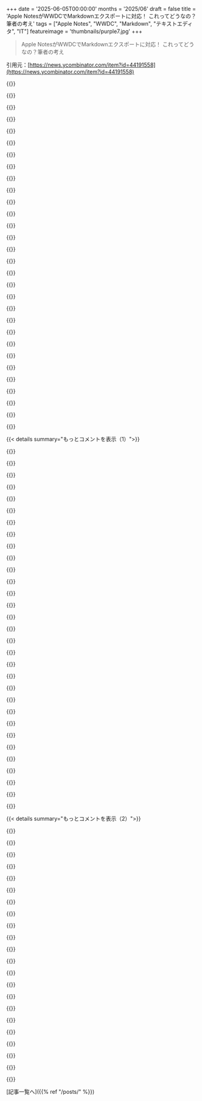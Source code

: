 +++
date = '2025-06-05T00:00:00'
months = '2025/06'
draft = false
title = 'Apple NotesがWWDCでMarkdownエクスポートに対応！ これってどうなの？筆者の考え'
tags = ["Apple Notes", "WWDC", "Markdown", "テキストエディタ", "IT"]
featureimage = 'thumbnails/purple7.jpg'
+++

> Apple NotesがWWDCでMarkdownエクスポートに対応！ これってどうなの？筆者の考え

引用元：[https://news.ycombinator.com/item?id=44191558](https://news.ycombinator.com/item?id=44191558)




{{<matomeQuote body="GruberがMarkdownはエディタ向けじゃないって示唆してたけど、メリットもあるんだよ。cleartextだからベンダーロックインを防げるし、独自フォーマットの乱立を抑えた。非開発者もMarkdownならデータを取り出しやすい。これはすごくデカいことだと思うな。" userName="dotdi" createdAt="2025/06/05 14:39:33" color="#785bff">}}




{{<matomeQuote body="Markdownって、開発者みたいに一部の人にはWordPerfectみたいに便利だけど、ほとんどの人には関係ないかもね。でも、制約があるのが逆に良くて、インターネット向けのテキストにはすごく向いてるんだ。主流のWYSIWYGエディタは紙向けの考え方が根っこにあるしね。" userName="Spooky23" createdAt="2025/06/05 15:52:57" color="#ff5c5c">}}




{{<matomeQuote body="プレーンテキストのIDEでドキュメンテーション書くのにMarkdownは最高なんだよ。これが実はMarkdown普及の大きな理由になったんじゃないかなって、俺は思ってるよ。" userName="empath75" createdAt="2025/06/05 14:48:01" color="#38d3d3">}}




{{<matomeQuote body="そうそう、GitHubが最初からMarkdownを「ネイティブ」に使ってたのがデカいよね。あれでMarkdownはGitHubと同じくらい人気になったと思う。みんなGitHubで使ってたから、ブログ書くときもMarkdownでって流れになったんだろな。" userName="diggan" createdAt="2025/06/05 14:54:09" color="#785bff">}}




{{<matomeQuote body="技術者じゃないたくさんの人がMarkdownを学ぶ、その大きな理由になったのがRedditだよ。これ、見逃しちゃダメだね。" userName="bsimpson" createdAt="2025/06/05 15:09:16" color="#ff33a1">}}




{{<matomeQuote body="Discordも大きいね。今の若い子はみんなDiscord使ってるから、知らず知らずのうちにMarkdownをちょっとずつ覚えてるんじゃないかな。" userName="presbyterian" createdAt="2025/06/05 15:46:59" color="#ff5733">}}




{{<matomeQuote body="TeamsとかSlackもMarkdownだよね。まあ、ちょっと変わったMarkdown（シングル＊がイタリックじゃなく太字とか）だけどさ。" userName="ummonk" createdAt="2025/06/05 18:16:39" color="#ff5733">}}




{{<matomeQuote body="よく知らないけど、非開発者の多くの人がチャットアプリでリッチテキストとしてMarkdownの一部を使ってるんじゃないかな。自分がMarkdown使ってるって気づいてないだけで。" userName="packetlost" createdAt="2025/06/05 17:11:24" color="">}}




{{<matomeQuote body="新しいBBCodeだよね、これ。" userName="soulofmischief" createdAt="2025/06/05 17:36:48" color="">}}




{{<matomeQuote body="元弁護士だけど、Wordで契約書作るのがマジで最悪。フォーマット調整にイライラするし、時間の無駄なんだよ。フォーマットと内容を分けられる別の方法があるなんて知らない人もいるくらい。Wordのロックインのせいで、深夜にフォーマット崩れと戦うのが日常なんだ。弁護士やってて一番腹立つことの一つだよ。" userName="darkteflon" createdAt="2025/06/05 22:07:29" color="#785bff">}}




{{<matomeQuote body="BBCodeより全然いいよ。" userName="packetlost" createdAt="2025/06/05 17:44:03" color="">}}




{{<matomeQuote body="まったくその通り。GitHubとかでの人気で、社内Wikiとかも全部Markdownにした方がいいって確信したよ。エンジニアにとってドキュメント書くのに十分だし、みんな既に知ってる。変なマークアップ言語で知識共有の邪魔したくないんだよね。Markdown知らない人には、間違っててもいいから書いてって言うし、直してあげるよ。もっと良いシステム知ってるけど、今はMarkdownが一番手軽で良いと思うな。他に学ぶべきことたくさんあるし。" userName="neilv" createdAt="2025/06/05 21:49:34" color="#38d3d3">}}




{{<matomeQuote body="詳しくない80%の人だって、resident nerdがMarkdownみたいに壊れた文書を直せるなら助かるんだよ。自分で車直せなくても、修理できない車がいいわけじゃないだろ？" userName="bombcar" createdAt="2025/06/05 16:39:50" color="#ff5c5c">}}




{{<matomeQuote body="BBCodeだと下線引けるじゃん。" userName="Apocryphon" createdAt="2025/06/05 18:10:38" color="">}}




{{<matomeQuote body="Redditとかで「こうすれば…できるよ」って説明見るの面白いんだよね。「いや、それMarkdownって言えばいいじゃん」って思うけど、相手にとってはそっちの方が分かりやすいだろうし、Markdownって名前も知らないんだろうな、って気づくんだ。" userName="OJFord" createdAt="2025/06/05 15:19:10" color="">}}




{{<matomeQuote body="同意だけど、そこが問題だよね。うまい話なんてないよ。ユーザーは凝った機能を使いたがるから、そういうのに対応すると、せっかくシンプルなMarkdownがHTMLとかOOXMLになっちゃうんだ。" userName="Spooky23" createdAt="2025/06/05 16:59:46" color="">}}




{{<matomeQuote body="BBCodeだと色もつけられるんだぜ。" userName="mmh0000" createdAt="2025/06/05 20:23:58" color="">}}




{{<matomeQuote body="「図以外は」って？Mermaidとか使えばいけるよ。URLはこれね。https://mermaid.live/<br>https://github.blog/developer-skills/github/include-diagrams..." userName="jve" createdAt="2025/06/06 10:30:48" color="#785bff">}}




{{<matomeQuote body="みんな静的ブログ始めたって？Jekyllみたいに、GitHubが昔プッシュしたツールもあったのが大きいよね。" userName="minimaxir" createdAt="2025/06/05 15:39:51" color="">}}




{{<matomeQuote body="Word Perfectは行番号機能が他のどのソフトより良かったから、弁護士とか建築家がめっちゃ好きだったんだって。MSがWordでその機能をもっと良くしなかったのが本当に不思議だよ。いろんな専門職にとって、マジで大事な機能なのにさ。" userName="Telemakhos" createdAt="2025/06/05 20:25:03" color="">}}




{{<matomeQuote body="SlackとかWhatsAppが使ってるのは、Markdownの派生じゃなくて、全然関係ない軽量マークアップ言語だよ。これ見てみて→＜https://en.m.wikipedia.org/wiki/Lightweight_markup_language＞。TeamsはMarkdownに結構近いみたいだけど（同じ変なリンク構文使ってるし）、互換性はかなり低いよ。あと私の推測だけど（ユーザーじゃないけどね）、それは単なる入力方法で、テキストじゃなくHTMLとかにすぐ変換されちゃうんじゃないかな。だからそういう意味でもMarkdownじゃないんだよね。" userName="chrismorgan" createdAt="2025/06/06 03:40:11" color="#38d3d3">}}




{{<matomeQuote body="Markdownの中にhtmlを埋め込めるんだよ。" userName="tough" createdAt="2025/06/05 20:42:59" color="">}}




{{<matomeQuote body="私はそういう問題全然ないけど、自分のしか編集してないんだよね。仕事の文書でWord使う時は、スタイルを religiously に使ってる。ちょっと時間かかるし手間だけど、長い目で見ればペイするよ。" userName="EasyMark" createdAt="2025/06/06 04:20:36" color="">}}




{{<matomeQuote body="＞弁護士や建築家はWord Perfectの行番号機能が他のどのソフトよりも優れていたから好きだった。<br>弁護士だけど、私はWordPerfect（DOS版）のReveal Codesとか簡単なキーボードマクロが好きだったな。Emacsのキーボードエミュレーター作ったもん。（うん、Microsoft Word for Windows用も結局作ったよ。今でも使ってる。）" userName="dctoedt" createdAt="2025/06/05 20:50:59" color="">}}




{{<matomeQuote body="いや、Mermaidはダメだよ。レイアウトとか構成を細かく制御できないし、自分のメディアとか注釈を好きな場所に置けない。データベースとかクラウドサービスの正しいアイコンすら使えないんだ。要素が7個より多い複雑なやつとか、構成でストーリーを伝えたい時は、いつもFigmaに行っちゃうね。" userName="haiku2077" createdAt="2025/06/06 15:25:58" color="#ff5733">}}




{{<matomeQuote body="RedditのMarkdownの味付けはちょっと変だよね。New RedditでCommonMarkに近づいたけど、他のUIは悪くなったし、Old Reddit使ってる人は新しいバージョンが対応してる書式を使えないから、コードブロックとかよく壊れてるんだ。" userName="SAI_Peregrinus" createdAt="2025/06/05 18:22:47" color="">}}




{{<matomeQuote body="元々のMarkdownにはfenced code blocksはなかったんだよ。" userName="chrismorgan" createdAt="2025/06/06 04:03:36" color="">}}




{{<matomeQuote body="この人、正しいわ。Markdownは物理キーボードが多かった時代にウェブ編集用に作られたから、Notesの入力システムとしてはイマイチなんだよね。<br>特にiOS/iPadOS（Notesのメインプラットフォームだろうし）だと、記号入力よりフォーマットメニューの方がすぐ使えるし。<br>Notesじゃ意味ないMarkdownのルールもあるし（行末スペース2つとか）。AppleがCommonMarkに従うか、独自のApple流Markdownを作るか…どちらにしてもクセを覚える必要がありそう。<br>人気Markdownアプリによくある「行にカーソルがあれば編集、外せばプレビュー」って方式になるだろうけど、これも結局慣れが必要だし、意外な挙動もあるんだよね（Obsidianで’# Thoughts on C＃’と書いたら、プレビューで’Thoughts on C’になっちゃった経験があるんだ）。" userName="modernerd" createdAt="2025/06/05 17:08:14" color="#45d325">}}




{{<matomeQuote body="私、NotionでiOSでいつもMarkdown使ってるよ。見出しとか箇条書きとか、フォーマットのショートカットとしてめっちゃ便利なの。" userName="woah" createdAt="2025/06/05 20:01:25" color="">}}




{{<matomeQuote body="キーボードから使えるだけがフォーマット記号の利点じゃないんだよね。<br>WYSIWYGエディタの9割でマジでイラつくのが、見えない入力状態のわけわからん扱い。<br>ボールドで書き始めて最初の文字を消すとスタイルがリセットされたり、<br>リストから抜けたい時にエディタごとに変な慣習があったり、<br>MS Teamsでコード入力するときの挙動なんて説明する気にもなれないよ（MicrosoftはSlackを社内で使ってるのかな？）。<br>Bikeっていう革新的なアイデアもあるけど（[^1]: https://www.hogbaysoftware.com/posts/bike-rich-text/）、実装する人はいない。だからMarkdownみたいな記号ベースが一番簡単で互換性あって直感的な解決策なんだ。" userName="SebastianKra" createdAt="2025/06/07 09:06:12" color="#ff5733">}}




{{< details summary="もっとコメントを表示（1）">}}

{{<matomeQuote body="iOSデバイスって、連続スペースが数秒で「． 」に自動変換されるのまだデフォルト？ iPadでmdコンテンツ書くとき、いつも邪魔だったんだけど。" userName="inopinatus" createdAt="2025/06/05 23:10:02" color="">}}




{{<matomeQuote body="それは無効にできるよ［0］（しかも何年も前からオプションであった気がするけど）。<br>［0］ https://www.youtube.com/watch?v=Go4x9sIGEg8" userName="double0jimb0" createdAt="2025/06/06 00:25:47" color="#ff5c5c">}}




{{<matomeQuote body="Markdownをフォーマットとして捉えるか、書く・公開する体験として捉えるかの対立について、数年前に書いた記事（“Thoughts on Markdown” – Smashing Magazine: https://www.smashingmagazine.com/2022/02/thoughts-on-markdow...）が、今の私の考えとすごく合ってるんだ。<br>AppleがNotesでやってること——Markdown構文は使うけど、それをソースフォーマットとは見なさない——のは現実的な動きだと思う。Markdownに馴染みがあるのは認めるけど、それを正当なフォーマットとはしすぎない。この区別は大事で、多くの人は強調とか’code’って打つのは好きだけど、その構文をバージョン管理したりエクスポートしたりしたいわけじゃないんだ。Markdownの「ジェスチャー」に価値があるわけで、プレーンテキストの正確さじゃないんだよ。「あの」Google Docsですら最近対応したしね。<br>記事で私は、Markdownはドキュメントじゃなくてインターフェースの「ソース言語」になりつつあるって主張してるんだけど、今回のApple Notesの動きはまさにそれに沿ってるみたい。Markdownを書く体験とコンテンツフォーマットとして、みんなはどう感じてるのか気になるな。" userName="kmelve" createdAt="2025/06/05 16:47:07" color="#ff33a1">}}




{{<matomeQuote body="SwiftUIのAttributedStringも見てみて。あれ、Markdown構文を含む文字列リテラルから直接インスタンス化できるんだよ。" userName="marxisttemp" createdAt="2025/06/05 18:50:00" color="">}}




{{<matomeQuote body="細かいことだけど：AttributedStringはSwift Foundationフレームワークのメンバーだよ。SwiftUI限定じゃないから。<br>https://developer.apple.com/documentation/foundation/attribu..." userName="Pulcinella" createdAt="2025/06/05 19:00:25" color="#ff5c5c">}}




{{<matomeQuote body="NotesをMarkdownエディタにはしてほしくないな。大多数のユーザーにはややこしいと思うんだ。でも、Markdown構文を理解して、自動で正しい形式に変換してくれるのは嬉しい。<br>例えば「# My Note」って打ったら、ノートのタイトル形式に変わるとか。「## Heading」って打ったら見出し形式に変わるとかさ。<br>ほとんどのアプリは、ある程度これをやってるでしょ。例えば’ー’とか’＊’で始めるとちゃんとインデントされたリストになるとか。Microsoftのアプリだってやってるし。もうちょっと色々対応してほしいだけなんだよね。" userName="larrywright" createdAt="2025/06/05 17:30:14" color="">}}




{{<matomeQuote body="「＞ NotesをMarkdownエディタにしてほしくない＞ でもMarkdownの機能を追加してほしい」って言ってるけど、それってNotesをMarkdownエディタにするってことじゃん？多くのアプリがそういう機能入れてるのも、Markdownに対応しようとしてるからだよ。" userName="diggan" createdAt="2025/06/05 18:45:10" color="#38d3d3">}}




{{<matomeQuote body="たぶん前のコメントの人は、Markdownの書き方を「一方的なショートカット」としてだけ使いたいって言ってるんだと思うよ。「# 見出し」って書いたら自動で見出しになるのは便利だけど、元のMarkdownに戻して直したりはしたくない、みたいな？" userName="jeeyoungk" createdAt="2025/06/05 19:59:50" color="#ff5733">}}




{{<matomeQuote body="MS Wordは別にMarkdownをサポートしようとしてないよ。" userName="larrywright" createdAt="2025/06/05 22:47:27" color="">}}




{{<matomeQuote body="俺も今ノートアプリ作っててさ、普段はApple Notes使ってるんだけど、Notesのファイル形式が独自で困ってたんだ。なんとかしてデータを取り出せないか考えてたんだけど、これでこの機能出るの待つだけで良くなったわ！マジ楽しみ。" userName="mcdow" createdAt="2025/06/05 14:23:55" color="">}}




{{<matomeQuote body="俺も同じ状況だったけど、Obsidianとかが推奨してる、Apple NotesをMarkdownでエクスポートするツールが結構使えることに気づいたよ。Apple Notes自体はどんどん良くなっててすごいと思うんだけど、コードとか画像のフォーマット（画像がデフォルトでデカすぎるとか）がイマイチなんだよな。多くのノートアプリで画像表示のデフォルト設定って改善の余地あると思うわ。<br>参考URL: https://help.obsidian.md/import/apple-notes." userName="cloverich" createdAt="2025/06/05 15:55:35" color="#ff5733">}}




{{<matomeQuote body="Apple Notesのエクスポートなら、こういうショートカット使ってみたらどうかな？<br>フォルダ別: https://www.icloud.com/shortcuts/3aed9f1608ce4efeb31a276ad02...<br>全部: https://www.icloud.com/shortcuts/1b305195692e42c19d258989475...<br>HTML形式: https://www.icloud.com/shortcuts/1a61fe549b7c41d7b2e3511ee12..." userName="alisadev" createdAt="2025/06/06 12:36:59" color="#ff33a1">}}




{{<matomeQuote body="おお、マジか！ありがとう！Shortcuts、他の人からも便利だって聞いてたんだよな。これで試せるわ。" userName="mcdow" createdAt="2025/06/06 15:20:28" color="">}}




{{<matomeQuote body="Markdownでエクスポートできないのがそんなに嫌なら、なんでNotes使い続けてるの？俺はメモとか数字をちょっと打つくらいで、もう何年もほとんど使ってないけど。" userName="halpow" createdAt="2025/06/05 15:09:44" color="">}}




{{<matomeQuote body="「Markdownでエクスポートできないのがそんなに嫌なら、なんでNotes使い続けるの？」って言うけどさ、他の理由があるんだよ。例えば、デバイス間の同期がめちゃくちゃスムーズだし、Apple Pencilも使える。友達や家族とノートを共有して、旅行の計画立てたりリスト作ったりするのにも便利なんだよ。" userName="runjake" createdAt="2025/06/05 15:29:40" color="#ff5733">}}




{{<matomeQuote body="まず、Apple NotesはシンプルでiCloudで同期できるのが気に入ってるよ。Markdownでエクスポートできるかはどっちでもいいんだ、ただ「エクスポートできること」自体が重要なんだ。だって、今自分が作ってるノートアプリに移行したいからね。" userName="mcdow" createdAt="2025/06/05 15:44:09" color="#45d325">}}




{{<matomeQuote body="これで一番興奮するのは、現状のApple Notesの他のエクスポート形式がマジでひどいってことだね。PDFとPagesがあるけど、PDFは編集できないし、Pagesは独自の形式で、ODFやWordに変換すると書式が崩れるし、全体的に使いにくいんだ。" userName="suobset" createdAt="2025/06/06 02:01:28" color="#ff5733">}}




{{<matomeQuote body="Markdownは特定の目的には良いツールだけど、一般的なノート取りには向いてないってのは分かるよ。ちなみに、Apple NotesをWebサイトにパイプしてブログみたいにできたらって夢があるんだ。現状、その方法は見つかってないけどね…" userName="iambateman" createdAt="2025/06/05 13:46:59" color="">}}




{{<matomeQuote body="「Markdownは特定の目的には良いツールだけど、一般的なノート取りには向いてない」って言うけど、Obsidian（私のお気に入りの超高機能Markdownエディタ）でノート取る者としては、その前提と結論には敬意を持って異論があるな。むしろ、私の経験では、MDは単一目的じゃなくて、ノート取りに間違いなく最高のフォーマットとして使えるし、実際使ってるよ。" userName="chrisweekly" createdAt="2025/06/05 14:54:09" color="#ff5c5c">}}




{{<matomeQuote body="Obsidianをあなたから取り上げようとしてるわけじゃないけど…私の”おばあちゃん”をObsidianに登録させようともしてないかな:D" userName="iambateman" createdAt="2025/06/05 15:18:53" color="">}}




{{<matomeQuote body="あなたがまさにやりたいこと（Apple Notesのブログ化）をやってくれるサービスがあるよ。<br>https://alto.so/" userName="nomad41" createdAt="2025/06/05 13:49:25" color="#38d3d3">}}




{{<matomeQuote body="私はINI形式でノートを取ってて、データが増えたらツールも作るんだ。これがERPっぽいシステムとMarkdownみたいなゆるい形式の良い妥協点だと思うんだ。でもiPhoneでやるのはAppleの制約が多くてマジ大変。だから、高速同期できるApple NotesにMarkdownが追加されるのは超重要なんだよ。iPhoneの頃、NotesのSGMLっぽい形式で自動化しようとしたけど、マジで苦労したし、スマホやめてからずっと幸せ。" userName="msgodel" createdAt="2025/06/05 15:05:48" color="#45d325">}}




{{<matomeQuote body="Drafts appを試したことある？あれ、編集も文書処理も、カスタムワークフロー作るのがめちゃくちゃ簡単なんだ。色んな文書アプリやメッセージアプリ間の”つなぎ役”になるように作られてるよ。" userName="jhayward" createdAt="2025/06/05 22:54:16" color="#ff33a1">}}




{{<matomeQuote body="今はもうスマホ持ってないから、試すにはちょっと遅いね。でも、Linux版もないみたいだから、どっちにしても私にはあまり役に立たなかっただろうな。" userName="msgodel" createdAt="2025/06/06 10:26:17" color="">}}




{{<matomeQuote body="俺のMarkdownノートエディタは好きなんだけど、Apple Notesには合わないってのには同意だな。日常使いで裏の仕組みを見せるのはAppleのスタイルじゃないし。" userName="Zak" createdAt="2025/06/05 13:52:34" color="#785bff">}}




{{<matomeQuote body="タッチキーボードからマークアップ文字にたどり着くのも手軽じゃないしね。マークアップバーにバッククォートとかアスタリスクを追加するくらいなら、ボールドやイタリックを追加した方がマシじゃない？" userName="wodenokoto" createdAt="2025/06/05 14:04:51" color="">}}




{{<matomeQuote body="これはタッチキーボードで結構違うんだ。標準のiPhoneキーボードは特に苦手だけど、AndroidのAOSPやGoogleキーボードはそこまで悪くないよ。最近使ってるJoplinっていうノートアプリには、そういう機能があるマークアップバーが付いてるよ。" userName="Zak" createdAt="2025/06/05 15:57:19" color="#785bff">}}




{{<matomeQuote body="エクスポート形式としては良いオプションな気がするけどね（記事のJohnも言ってるように）。" userName="criddell" createdAt="2025/06/05 14:25:48" color="">}}




{{<matomeQuote body="AltoかMontaigne（スペル？）が欲しいんじゃないかな。確かどちらも同じ人が作ったはずだよ。" userName="jhardy54" createdAt="2025/06/05 14:03:34" color="">}}




{{<matomeQuote body="それは昔からの俺の夢だったんだ。それを実現するために血と汗と涙を注いだんだぜ。俺のインディープロダクトを見てみてよ：https://quotion.co" userName="devrsi0n" createdAt="2025/06/06 01:30:39" color="">}}

{{</details>}}




{{< details summary="もっとコメントを表示（2）">}}

{{<matomeQuote body="Markdownはノートの保存形式として最高だよ。編集の正確さでインデントもちゃんとできてるか確認しやすいし、箇条書きと番号付きリストが切り替わるみたいな、よくあるけどちょっと変わったことも簡単にできるんだ。" userName="cadamsdotcom" createdAt="2025/06/05 21:46:57" color="#ff5c5c">}}




{{<matomeQuote body="Obsidianユーザーなんだけど、Apple Notesにもたくさん溜め込んであるんだよね。まとめたいと思っても、いつも大変そうで。これは俺の使い方には最高だよ。Apple、よくやったね！" userName="dstroot" createdAt="2025/06/05 15:09:40" color="#ff5733">}}




{{<matomeQuote body="余談だけど、Apple Notesは全ノートを一括でエクスポートする機能が必要だよ。PDFで一個ずつなんてやってられない。スマホのノートアプリには大事なテキスト情報がいっぱいあるんだから、それを簡単にエクスポートできる機能は一番核となるべき機能の一つだろ。" userName="rajnathani" createdAt="2025/06/09 10:29:15" color="">}}




{{<matomeQuote body="Apple NotesがMarkdownストレージ形式でなくても、Markdown対応するのはいいこと。Notionだってストレージは違うけどMarkdown使えるし。ObsidianみたいにストレージもMarkdownなのが“Native Markdown”だけど、Apple Notesはデータ可搬性を気にするユーザー層じゃないから、ストレージ形式は関係ないね。Markdownはテキストフォーマットのショートカットみたいなもんだよ。#打つ方がショートカットキーより楽だしね。" userName="827a" createdAt="2025/06/05 16:49:20" color="#38d3d3">}}




{{<matomeQuote body="Markdownがテキストデータのインポート・エクスポートの標準になってるから、Apple NotesにMarkdownエクスポート機能ができるのは嬉しいな。NotesをDayOneとか他のアプリに送ったり、古いノートを保存したりするのに便利になるもんね。この機能は歓迎だよ。" userName="deverman" createdAt="2025/06/06 03:41:40" color="">}}




{{<matomeQuote body="まだUIとかUXが分からないのに、Apple NotesのMarkdown対応についてあれこれ言うのは早すぎるんじゃない？単にエクスポート機能だけかもしれないしね。噂だとGruberが記事の最後で言ってるようにエクスポートだけみたいだし、記事の途中の不満はその機能じゃないことに対して書いてるんじゃないの？" userName="diggan" createdAt="2025/06/05 14:42:54" color="">}}




{{<matomeQuote body="Apple NotesってすでにWYSIWYGエディタで、手書きとか数式とか、Markdownにない機能もたくさんあるよね。だからMarkdownでやり取りすると、情報が抜けちゃうかもしれない。HTML要素を使わないと無理かも。個人的には、エクスポートだけじゃなくて、Markdownのソースコードを見たり編集したりできるようになるかがポイントだと思うな。" userName="layer8" createdAt="2025/06/05 15:06:40" color="#38d3d3">}}




{{<matomeQuote body="Gruberは自分の作ったMarkdownの仕様と、それをどんな風に使ってほしいかってことにすごくこだわってるんだよ。彼は“Markdownエディタ”って言葉自体がおかしいって言いたいみたい。自分がMarkdownを作った理由を何度も言うのは、その考えをちゃんと伝えたいからなんだろうね。" userName="mechanicalpulse" createdAt="2025/06/05 15:07:30" color="">}}




{{<matomeQuote body="Gruberの言いたいことは分かるけど、納得できないな。Markdownが今の使われ方のために作られたんじゃないのは本当だよ。でも、今のすごいプログラミングエディタだって、もとはブラウザの中で動いてるウェブサイトを改造したものだろ？みんな、物事を本来の用途を超えて使うのが好きなんだよ。" userName="kstrauser" createdAt="2025/06/05 15:50:23" color="#785bff">}}




{{<matomeQuote body="サポートスタッフに簡単なMarkdownの使い方を教えたんだけど、ドキュメントとか作る以外にも、Markdownって元の目的よりずっと便利なんだ。それでいいんだよ。" userName="absurdo" createdAt="2025/06/05 15:27:49" color="">}}




{{<matomeQuote body="面白いね。うちでもサポートスタッフにMarkdownの研修してるとこ。今書いてるものの80％以上がMarkdownだよ。Markdownって人間にとっても、AIにとっても、読み書きしやすいんだよね。" userName="cheema33" createdAt="2025/06/05 23:17:17" color="">}}




{{<matomeQuote body="Markdownの実装が色々あったり、切り替えるのはややこしいかもだけど、普通の人がMarkdownの構文に苦労してるなんて絶対ないと思うね。記事はMarkdownがたまたま流行ったみたいに書いてるけど、それは違うよ。15年前から、みんな意図的に使ってたんだから。だってシンプルで使いやすいし、見た目も分かりやすいんだもん。意図的に流行らせた人たちがいたってこと。" userName="ab5tract" createdAt="2025/06/06 10:57:23" color="#38d3d3">}}




{{<matomeQuote body="“間違ったMarkdown構文を作るのは簡単”って記事にあったけど、それってGruberが“これこそ公式のMarkdownだ！”っていう標準を決めなかったせいでもあるんだよね。彼の作ったオリジナルの仕様だと、どう動くか分からない部分があって、それが問題を引き起こしてるんだよ。" userName="marxisttemp" createdAt="2025/06/05 18:45:13" color="#ff33a1">}}




{{<matomeQuote body="NotesがMarkdownエディタになるのは嫌だな〜。Rich Textの方が全然いいじゃん。Gruberの言うこと、わかるわ〜。" userName="deafpolygon" createdAt="2025/06/05 22:44:12" color="">}}




{{<matomeQuote body="Markdownってさ、WYSIWYGじゃない場面でこそ使うもんだと思うけど。" userName="meindnoch" createdAt="2025/06/05 14:26:58" color="">}}




{{<matomeQuote body="ObsidianとかNotionみたいに、MarkdownをWYSIWYGのショートカットとして使うのって普通じゃん。入力スムーズにするにはショートカットは必要だし、Markdownはみんな知ってるから独自フォーマットより便利だよ。" userName="cloverich" createdAt="2025/06/05 16:05:34" color="#45d325">}}




{{<matomeQuote body="Markdownを共通のショートカットとして使えるのって超便利！アプリごとに違うショートカット覚えるより全然いいよ。Markdown自体はどうでもいいけど、生産性が上がったのは間違いない。" userName="flambojones" createdAt="2025/06/05 16:47:27" color="">}}




{{<matomeQuote body="ShortcutsにNotesとMarkdown、Rich Textを変換するアクションがあるんだけど、なんかちゃんと動かないんだよね。" userName="runjake" createdAt="2025/06/05 15:35:16" color="">}}




{{<matomeQuote body="ObsidianとかNotePlanが人気なのはさ、Markdownでファイルに直接アクセスできるからだよ。iOSでMarkdown入力するのって大変だし。" userName="jbverschoor" createdAt="2025/06/06 13:22:34" color="">}}




{{<matomeQuote body="Markdownの最大のメリットは、LLMがそのまま理解できることだよ。他の形式だと、コピペしてLLMに入れる前に変換しないといけないからね。" userName="acd10j" createdAt="2025/06/06 03:10:07" color="#45d325">}}




{{<matomeQuote body="Apple Notes、マジ好き！MarkdownでエクスポートできるのはLLMのコンテキスト作るのに便利だし、ベンダー気にせずバックアップできるのもいいね。全ノートまとめてエクスポートできたら最高なんだけど。" userName="mark_l_watson" createdAt="2025/06/06 16:39:45" color="#45d325">}}

{{</details>}}



[記事一覧へ]({{% ref "/posts/" %}})
